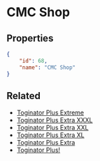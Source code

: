 # CMC Shop

<no description available>

## Properties

```json
{
    "id": 68,
    "name": "CMC Shop"
}
```

## Related

- [Toginator Plus Extreme](../items/4130-toginator-plus-extreme.md)
- [Toginator Plus Extra XXXL](../items/4129-toginator-plus-extra-xxxl.md)
- [Toginator Plus Extra XXL](../items/4128-toginator-plus-extra-xxl.md)
- [Toginator Plus Extra XL](../items/4127-toginator-plus-extra-xl.md)
- [Toginator Plus Extra](../items/4126-toginator-plus-extra.md)
- [Toginator Plus!](../items/3737-toginator-plus.md)

